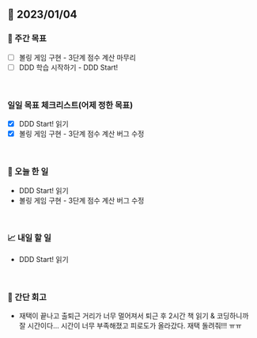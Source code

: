 ## 📅 2023/01/04


### 👏 주간 목표

- [ ] 볼링 게임 구현 - 3단계 점수 계산 마무리
- [ ] DDD 학습 시작하기 - DDD Start!

<br/>

### 일일 목표 체크리스트(어제 정한 목표)

- [x] DDD Start! 읽기
- [x] 볼링 게임 구현 - 3단계 점수 계산 버그 수정

<br/>

### 💯 오늘 한 일

- DDD Start! 읽기
- 볼링 게임 구현 - 3단계 점수 계산 버그 수정

<br/>

### 📈 내일 할 일

- DDD Start! 읽기
  
<br/>

### 🤔 간단 회고

- 재택이 끝나고 출퇴근 거리가 너무 멀어져서 퇴근 후 2시간 책 읽기 & 코딩하니까 잘 시간이다...
시간이 너무 부족해졌고 피로도가 올라갔다. 재택 돌려줘!!! ㅠㅠ
 
